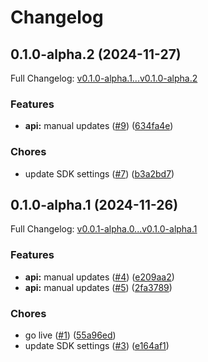 # Changelog

## 0.1.0-alpha.2 (2024-11-27)

Full Changelog: [v0.1.0-alpha.1...v0.1.0-alpha.2](https://github.com/justement-api/justement-python/compare/v0.1.0-alpha.1...v0.1.0-alpha.2)

### Features

* **api:** manual updates ([#9](https://github.com/justement-api/justement-python/issues/9)) ([634fa4e](https://github.com/justement-api/justement-python/commit/634fa4e9a141491d2e89472547c27b87a64d6742))


### Chores

* update SDK settings ([#7](https://github.com/justement-api/justement-python/issues/7)) ([b3a2bd7](https://github.com/justement-api/justement-python/commit/b3a2bd7be5475f61c94713809ebc5e608ed9c1cc))

## 0.1.0-alpha.1 (2024-11-26)

Full Changelog: [v0.0.1-alpha.0...v0.1.0-alpha.1](https://github.com/justement-api/justement-python/compare/v0.0.1-alpha.0...v0.1.0-alpha.1)

### Features

* **api:** manual updates ([#4](https://github.com/justement-api/justement-python/issues/4)) ([e209aa2](https://github.com/justement-api/justement-python/commit/e209aa2034c220add02fee82f6e6c1944ba72125))
* **api:** manual updates ([#5](https://github.com/justement-api/justement-python/issues/5)) ([2fa3789](https://github.com/justement-api/justement-python/commit/2fa3789cea61f6ae549e8a2ca9143c1daec44f3a))


### Chores

* go live ([#1](https://github.com/justement-api/justement-python/issues/1)) ([55a96ed](https://github.com/justement-api/justement-python/commit/55a96ed6932f663ce848532f726cd3cea1e0fd94))
* update SDK settings ([#3](https://github.com/justement-api/justement-python/issues/3)) ([e164af1](https://github.com/justement-api/justement-python/commit/e164af15a3d939c7f033e26203ec4c21e151066a))
